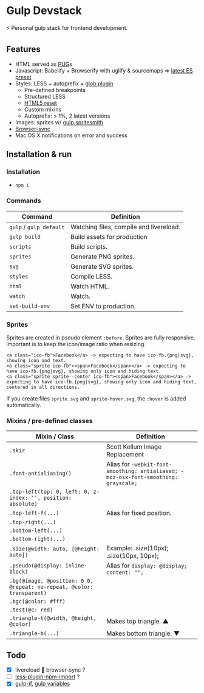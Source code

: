 # Gulp Devstack

⚡️ Personal gulp stack for frontend development.

## Features

- HTML served as [PUG](https://pugjs.org)s
- Javascript: Babelify + Browserify with uglify & sourcemaps => [latest ES preset](https://babeljs.io/docs/plugins/preset-latest/)
- Styles: LESS + autoprefix + [glob plugin](https://github.com/just-boris/less-plugin-glob)
	- Pre-defined breakpoints
	- Structured LESS
	- [HTML5 reset](https://github.com/murtaugh/HTML5-Reset)
	- Custom mixins
	- Autoprefix: > 1%, 2 latest versions
- Images: sprites w/ [gulp.spritesmith](https://github.com/twolfson/gulp.spritesmith)
- [Browser-sync](https://browsersync.io/)
- Mac OS X notifications on error and success

## Installation & run

### Installation

- `npm i`

### Commands

| Command | Definition |
|---------|------------|
| `gulp` / `gulp default` | Watching files, compile and livereload. |
| `gulp build` | Build assets for production |
| `scripts` | Build scripts. |
| `sprites` | Generate PNG sprites. |
| `svg` | Generate SVG sprites. |
| `styles` | Compile LESS. |
| `html` | Watch HTML. |
| `watch` | Watch. |
| `set-build-env` | Set ENV to production.  |


### Sprites

Sprites are created in pseudo element `:before`. Sprites are fully responsive, important is to keep the icon/image ratio when resizing.

```
<a class="ico-fb">Facebook</a> -> expecting to have ico-fb.{png|svg}, showing icon and text.
<a class="sprite ico-fb"><span>Facebook</span></a> -> expecting to have ico-fb.{png|svg}, showing only icon and hiding text.
<a class="sprite sprite--center ico-fb"><span>Facebook</span></a> -> expecting to have ico-fb.{png|svg}, showing only icon and hiding text, centered in all directions.
```

If you create files `sprite.svg` and `sprite-hover.svg`, the `:hover` is added automatically.

### Mixins / pre-defined classes

| Mixin / Class | Definition |
|---------------|------------|
| `.skir` | Scott Kellum Image Replacement |
| `.font-antialiasing()` | Alias for `-webkit-font-smoothing: antialiased; -moz-osx-font-smoothing: grayscale;` |
| `.top-left(top: 0, left: 0, z-index: '', position: absolute)` | |
| `.top-left-f(...)` | Alias for fixed position. |
| `.top-right(...)` | |
| `.bottom-left(...)` | |
| `.bottom-right(...)` | |
| `.size(@width: auto, [@height: auto])` | Example: .size(10px); .size(10px, 10px); |
| `.pseudo(@display: inline-block)` | Alias for `display: @display; content: "";` |
| `.bg(@image, @position: 0 0, @repeat: no-repeat, @color: transparent)` | |
| `.bgc(@color: #fff)` | |
| `.test(@c: red)` | |
| `.triangle-t(@width, @height, @color)` | Makes top triangle. ▲ |
| `.triangle-b(...)` | Makes bottom triangle. ▼ |

## Todo
- [x] livereload ⃕ browser-sync ?
- [ ] [less-plugin-npm-import](https://github.com/less/less-plugin-npm-import) ?
- [x] [gulp-if](https://www.npmjs.com/package/gulp-if), [gulp variables](http://stackoverflow.com/questions/27253597/is-it-possible-to-assign-a-variable-in-a-gulp-task-before-running-dependencies)
